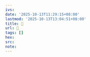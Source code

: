 ```yaml
---
ivs:
date: '2025-10-13T11:29:15+08:00'
lastmod: '2025-10-13T13:04:51+08:00'
title: 󰠮
url: 󰠮
tags: []
hex: 
src:
note:
---
```

